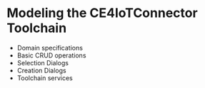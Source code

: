 # Modeling the CE4IoTConnector Toolchain

* Domain specifications
* Basic CRUD operations
* Selection Dialogs
* Creation Dialogs
* Toolchain services